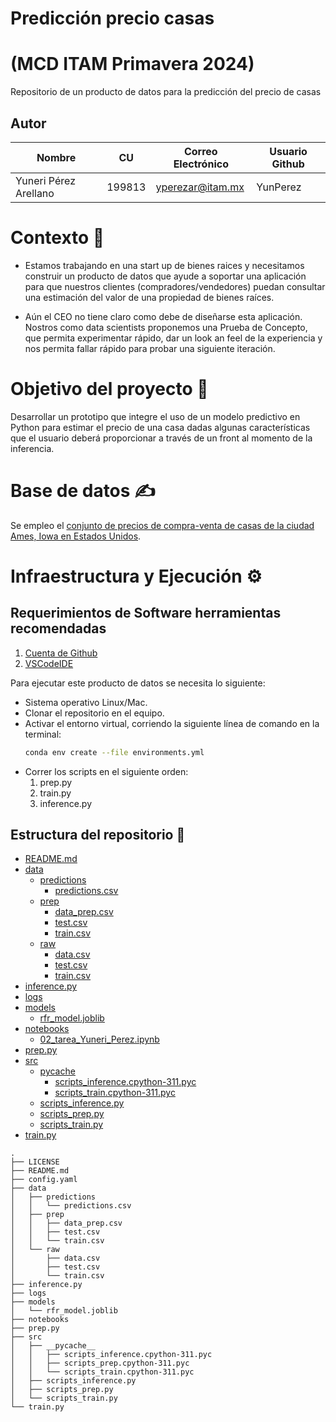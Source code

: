 # Predicción precio casas
# (MCD ITAM Primavera 2024)
Repositorio de un producto de datos para la predicción del precio de casas 

## Autor

| Nombre                        |  CU    | Correo Electrónico             | Usuario Github |
|-------------------------------|--------|--------------------------------|----------------|
| Yuneri Pérez Arellano         | 199813 | yperezar@itam.mx               | YunPerez       |


# Contexto  🧠
* Estamos trabajando en una start up de bienes raices y necesitamos construir un producto de datos que ayude a soportar una aplicación para  que nuestros clientes (compradores/vendedores) puedan consultar una estimación
del valor de una propiedad de bienes raíces.

* Aún el CEO no tiene claro como debe de diseñarse esta aplicación. Nostros como data scientists proponemos una Prueba de Concepto, que permita experimentar rápido, dar un look an feel de la experiencia y nos permita
fallar rápido para probar una siguiente iteración.

# Objetivo del proyecto  🎯
Desarrollar un prototipo que integre el uso de un modelo predictivo en Python para estimar el precio de una casa dadas algunas características que el usuario deberá proporcionar a través de un front al momento de la inferencia.


# Base de datos  ✍
Se empleo el [conjunto de precios de compra-venta de casas de la  ciudad Ames, Iowa en Estados Unidos](https://www.kaggle.com/competitions/house-prices-advanced-regression-techniques).

# Infraestructura y Ejecución  ⚙

## Requerimientos de Software herramientas recomendadas

1. [Cuenta de Github](https://github.com)
2. [VSCodeIDE](https://code.visualstudio.com/)

Para ejecutar este producto de datos se necesita lo siguiente:
- Sistema operativo Linux/Mac.
- Clonar el repositorio en el equipo.
- Activar el entorno virtual, corriendo la siguiente línea de comando en la terminal:
  ```bash
  conda env create --file environments.yml
  ```
- Correr los scripts en el siguiente orden:
  1. prep.py
  2. train.py
  3. inference.py

## Estructura del repositorio  📂

- [README.md](README.md)
- [data](data)
  - [predictions](data/predictions)
    - [predictions.csv](data/predictions/predictions.csv)
  - [prep](data/prep)
    - [data_prep.csv](data/prep/data_prep.csv)
    - [test.csv](data/prep/test.csv)
    - [train.csv](data/prep/train.csv)
  - [raw](data/raw)
    - [data.csv](data/raw/data.csv)
    - [test.csv](data/raw/test.csv)
    - [train.csv](data/raw/train.csv)
- [inference.py](inference.py)
- [logs](logs)
- [models](models)
  - [rfr_model.joblib](models/rfr_model.joblib)
- [notebooks](notebooks)
  - [02_tarea_Yuneri_Perez.ipynb](notebooks/02_tarea_Yuneri_Perez.ipynb)
- [prep.py](prep.py)
- [src](src)
  - [pycache](src/pycache)
    - [scripts_inference.cpython-311.pyc](src/pycache/scripts_inference.cpython-311.pyc)
    - [scripts_train.cpython-311.pyc](src/pycache/scripts_train.cpython-311.pyc)
  - [scripts_inference.py](src/scripts_inference.py)
  - [scripts_prep.py](src/scripts_prep.py)
  - [scripts_train.py](src/scripts_train.py)
- [train.py](train.py)

```
.
├── LICENSE
├── README.md
├── config.yaml
├── data
│   ├── predictions
│   │   └── predictions.csv
│   ├── prep
│   │   ├── data_prep.csv
│   │   ├── test.csv
│   │   └── train.csv
│   └── raw
│       ├── data.csv
│       ├── test.csv
│       └── train.csv
├── inference.py
├── logs
├── models
│   └── rfr_model.joblib
├── notebooks
├── prep.py
├── src
│   ├── __pycache__
│   │   ├── scripts_inference.cpython-311.pyc
│   │   ├── scripts_prep.cpython-311.pyc
│   │   └── scripts_train.cpython-311.pyc
│   ├── scripts_inference.py
│   ├── scripts_prep.py
│   └── scripts_train.py
└── train.py